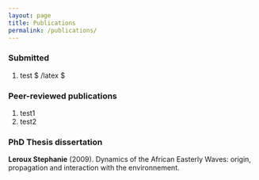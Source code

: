 ```yaml
---
layout: page
title: Publications
permalink: /publications/
---
```




### Submitted 

1. test $ /latex $


### Peer-reviewed publications

1. test1
1. test2

### PhD Thesis dissertation

**Leroux Stephanie**  (2009). Dynamics of the African Easterly Waves: origin, propagation and interaction with the environnement.  